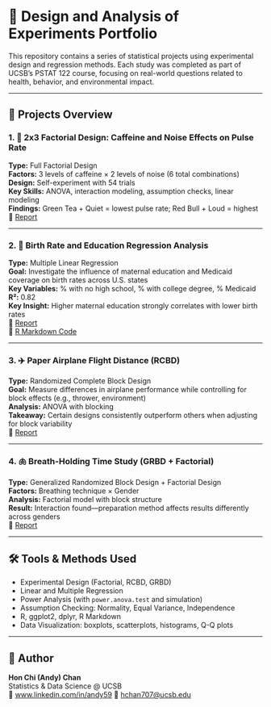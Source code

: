 # 🧪 Design and Analysis of Experiments Portfolio

This repository contains a series of statistical projects using experimental design and regression methods. Each study was completed as part of UCSB’s PSTAT 122 course, focusing on real-world questions related to health, behavior, and environmental impact.

---

## 📁 Projects Overview

### 1. 💓 **2x3 Factorial Design: Caffeine and Noise Effects on Pulse Rate**
**Type:** Full Factorial Design  
**Factors:** 3 levels of caffeine × 2 levels of noise (6 total combinations)  
**Design:** Self-experiment with 54 trials  
**Key Skills:** ANOVA, interaction modeling, assumption checks, linear modeling  
**Findings:** Green Tea + Quiet = lowest pulse rate; Red Bull + Loud = highest  
📄 [Report](./2x3FactorialDesginReport.pdf)

---

### 2. 👶 **Birth Rate and Education Regression Analysis**
**Type:** Multiple Linear Regression  
**Goal:** Investigate the influence of maternal education and Medicaid coverage on birth rates across U.S. states  
**Key Variables:** % with no high school, % with college degree, % Medicaid  
**R²:** 0.82  
**Key Insight:** Higher maternal education strongly correlates with lower birth rates  
📄 [Report](./Factorial_Design_Analysis.pdf)  
📜 [R Markdown Code](./Factorial_Design_Analysis.Rmd)

---

### 3. ✈️ **Paper Airplane Flight Distance (RCBD)**
**Type:** Randomized Complete Block Design  
**Goal:** Measure differences in airplane performance while controlling for block effects (e.g., thrower, environment)  
**Analysis:** ANOVA with blocking  
**Takeaway:** Certain designs consistently outperform others when adjusting for block variability  
📄 [Report](./PaperAirplanes_RCBD_Report.pdf)

---

### 4. 🫁 **Breath-Holding Time Study (GRBD + Factorial)**
**Type:** Generalized Randomized Block Design + Factorial Design  
**Factors:** Breathing technique × Gender  
**Analysis:** Factorial model with block structure  
**Result:** Interaction found—preparation method affects results differently across genders  
📄 [Report](./Breath-Holding_GRBD_FD.pdf)

---

## 🛠️ Tools & Methods Used

- Experimental Design (Factorial, RCBD, GRBD)
- Linear and Multiple Regression
- Power Analysis (with `power.anova.test` and simulation)
- Assumption Checking: Normality, Equal Variance, Independence
- R, ggplot2, dplyr, R Markdown
- Data Visualization: boxplots, scatterplots, histograms, Q-Q plots

---

## 👤 Author

**Hon Chi (Andy) Chan**  
Statistics & Data Science @ UCSB  
🔗 www.linkedin.com/in/andy59 
📧 hchan707@ucsb.edu
